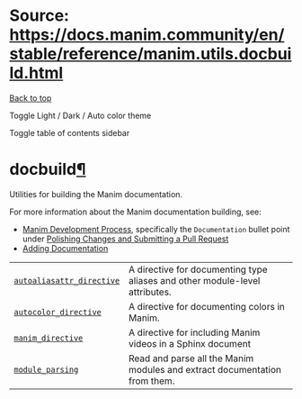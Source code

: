 # Source: https://docs.manim.community/en/stable/reference/manim.utils.docbuild.html

[Back to top](#)

Toggle Light / Dark / Auto color theme

Toggle table of contents sidebar

docbuild[¶](#module-manim.utils.docbuild "Link to this heading")
================================================================

Utilities for building the Manim documentation.

For more information about the Manim documentation building, see:

* [Manim Development Process](../contributing/development.html), specifically the `Documentation`
  bullet point under [Polishing Changes and Submitting a Pull Request](../contributing/development.html#polishing-changes-and-submitting-a-pull-request)
* [Adding Documentation](../contributing/docs.html)

|  |  |
| --- | --- |
| [`autoaliasattr_directive`](manim.utils.docbuild.autoaliasattr_directive.html#module-manim.utils.docbuild.autoaliasattr_directive "manim.utils.docbuild.autoaliasattr_directive") | A directive for documenting type aliases and other module-level attributes. |
| [`autocolor_directive`](manim.utils.docbuild.autocolor_directive.html#module-manim.utils.docbuild.autocolor_directive "manim.utils.docbuild.autocolor_directive") | A directive for documenting colors in Manim. |
| [`manim_directive`](manim.utils.docbuild.manim_directive.html#module-manim.utils.docbuild.manim_directive "manim.utils.docbuild.manim_directive") | A directive for including Manim videos in a Sphinx document |
| [`module_parsing`](manim.utils.docbuild.module_parsing.html#module-manim.utils.docbuild.module_parsing "manim.utils.docbuild.module_parsing") | Read and parse all the Manim modules and extract documentation from them. |